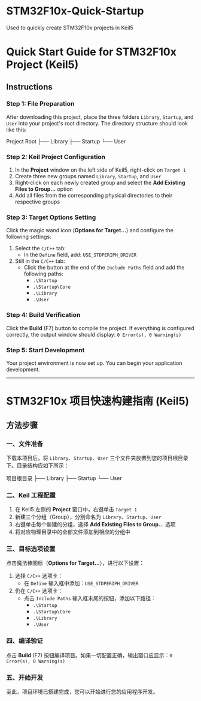 # STM32F10x-Quick-Startup
Used to quickly create STM32F10x projects in Keil5

# Quick Start Guide for STM32F10x Project (Keil5)

## Instructions

### Step 1: File Preparation
After downloading this project, place the three folders `Library`, `Startup`, and `User` into your project's root directory. The directory structure should look like this:

Project Root
├── Library
├── Startup
└── User


### Step 2: Keil Project Configuration
1. In the **Project** window on the left side of Keil5, right-click on `Target 1`
2. Create three new groups named `Library`, `Startup`, and `User`
3. Right-click on each newly created group and select the **Add Existing Files to Group...** option
4. Add all files from the corresponding physical directories to their respective groups

### Step 3: Target Options Setting
Click the magic wand icon (**Options for Target...**) and configure the following settings:

1. Select the `C/C++` tab:
   - In the `Define` field, add: `USE_STDPERIPH_DRIVER`
2. Still in the `C/C++` tab:
   - Click the button at the end of the `Include Paths` field and add the following paths:
     - `.\Startup`
     - `.\Startup\Core`
     - `.\Library`
     - `.\User`

### Step 4: Build Verification
Click the **Build** (F7) button to compile the project. If everything is configured correctly, the output window should display: `0 Error(s), 0 Warning(s)`

### Step 5: Start Development
Your project environment is now set up. You can begin your application development.

---

# STM32F10x 项目快速构建指南 (Keil5)

## 方法步骤

### 一、文件准备
下载本项目后，将 `Library`、`Startup`、`User` 三个文件夹放置到您的项目根目录下。目录结构应如下所示：

项目根目录
├── Library
├── Startup
└── User

### 二、Keil 工程配置
1. 在 Keil5 左侧的 **Project** 窗口中，右键单击 `Target 1`
2. 新建三个分组（Group），分别命名为 `Library`、`Startup`、`User`
3. 右键单击每个新建的分组，选择 **Add Existing Files to Group...** 选项
4. 将对应物理目录中的全部文件添加到相应的分组中

### 三、目标选项设置
点击魔法棒图标（**Options for Target...**），进行以下设置：

1. 选择 `C/C++` 选项卡：
   - 在 `Define` 输入框中添加：`USE_STDPERIPH_DRIVER`
2. 仍在 `C/C++` 选项卡：
   - 点击 `Include Paths` 输入框末尾的按钮，添加以下路径：
     - `.\Startup`
     - `.\Startup\Core`
     - `.\Library`
     - `.\User`

### 四、编译验证
点击 **Build** (F7) 按钮编译项目。如果一切配置正确，输出窗口应显示：`0 Error(s), 0 Warning(s)`

### 五、开始开发
至此，项目环境已搭建完成，您可以开始进行您的应用程序开发。
